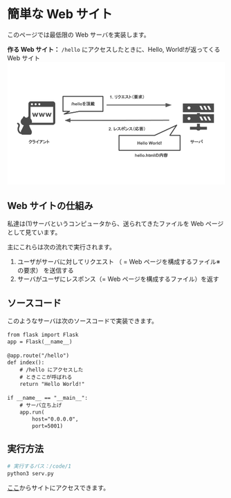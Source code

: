 # 簡単な Web サイト

このページでは最低限の Web サーバを実装します。

**作る Web サイト：** `/hello` にアクセスしたときに、Hello, World!が返ってくる Web サイト
![](../img/1.png)

## Web サイトの仕組み

私達は(1)サーバというコンピュータから、送られてきたファイルを Web ページとして見ています。

主にこれらは次の流れで実行されます。

1. ユーザがサーバに対してリクエスト （ = Web ページを構成するファイル※ の要求） を送信する
1. サーバがユーザにレスポンス（= Web ページを構成するファイル）を返す

## ソースコード

このようなサーバは次のソースコードで実装できます。

```python3
from flask import Flask
app = Flask(__name__)

@app.route("/hello")
def index():
    # /hello にアクセスした
    # ときここが呼ばれる
    return "Hello World!"

if __name__ == "__main__":
    # サーバ立ち上げ
    app.run(
        host="0.0.0.0",
        port=5001)
```

## 実行方法

```sh
# 実行するパス：/code/1
python3 serv.py
```

[ここ](http://localhost:5001)からサイトにアクセスできます。
